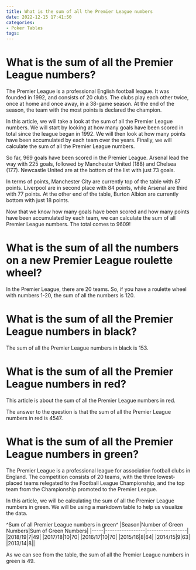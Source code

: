 ```yaml
---
title: What is the sum of all the Premier League numbers
date: 2022-12-15 17:41:50
categories:
- Poker Tables
tags:
---
```



#  What is the sum of all the Premier League numbers?

The Premier League is a professional English football league. It was founded in 1992, and consists of 20 clubs. The clubs play each other twice, once at home and once away, in a 38-game season. At the end of the season, the team with the most points is declared the champion.

In this article, we will take a look at the sum of all the Premier League numbers. We will start by looking at how many goals have been scored in total since the league began in 1992. We will then look at how many points have been accumulated by each team over the years. Finally, we will calculate the sum of all the Premier League numbers.

So far, 969 goals have been scored in the Premier League. Arsenal lead the way with 225 goals, followed by Manchester United (188) and Chelsea (177). Newcastle United are at the bottom of the list with just 73 goals.

In terms of points, Manchester City are currently top of the table with 87 points. Liverpool are in second place with 84 points, while Arsenal are third with 77 points. At the other end of the table, Burton Albion are currently bottom with just 18 points.

Now that we know how many goals have been scored and how many points have been accumulated by each team, we can calculate the sum of all Premier League numbers. The total comes to 9609!

#  What is the sum of all the numbers on a new Premier League roulette wheel?

In the Premier League, there are 20 teams. So, if you have a roulette wheel with numbers 1-20, the sum of all the numbers is 120.

#  What is the sum of all the Premier League numbers in black?

The sum of all the Premier League numbers in black is 153.

#  What is the sum of all the Premier League numbers in red?

This article is about the sum of all the Premier League numbers in red.

The answer to the question is that the sum of all the Premier League numbers in red is 4547.

#  What is the sum of all the Premier League numbers in green?

The Premier League is a professional league for association football clubs in England. The competition consists of 20 teams, with the three lowest-placed teams relegated to the Football League Championship, and the top team from the Championship promoted to the Premier League.

In this article, we will be calculating the sum of all the Premier League numbers in green. We will be using a markdown table to help us visualize the data.

^Sum of all Premier League numbers in green^ |Season|Number of Green Numbers|Sum of Green Numbers| |-----|-----------------|-----------------| |2018/19|7|49| |2017/18|10|70| |2016/17|10|70| |2015/16|8|64| |2014/15|9|63| |2013/14|8||

As we can see from the table, the sum of all the Premier League numbers in green is 49.